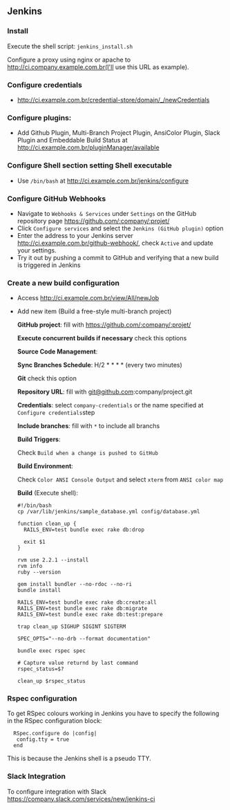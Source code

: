 ## Jenkins

### Install

Execute the shell script: `jenkins_install.sh`

Configure a proxy using nginx or apache to http://ci.company.example.com.br(I'll use this URL as example).

### Configure credentials
* http://ci.example.com.br/credential-store/domain/_/newCredentials

### Configure plugins:
* Add Github Plugin, Multi-Branch Project Plugin, AnsiColor Plugin, Slack Plugin and Embeddable Build Status at http://ci.example.com.br/pluginManager/available

### Configure Shell section setting Shell executable
* Use `/bin/bash` at http://ci.example.com.br/jenkins/configure

### Configure GitHub Webhooks
* Navigate to `Webhooks & Services` under `Settings` on the GitHub repository page https://github.com/:company/:projet/
* Click `Configure services` and select the `Jenkins (GitHub plugin)` option
* Enter the address to your Jenkins server http://ci.example.com.br/github-webhook/, check `Active` and update your settings.
* Try it out by pushing a commit to GitHub and verifying that a new build is triggered in Jenkins

### Create a new build configuration
* Access http://ci.example.com.br/view/All/newJob
* Add new item (Build a free-style multi-branch project)

  **GitHub project**: fill with https://github.com/:company/:projet/

  **Execute concurrent builds if necessary** check this options

  **Source Code Management**:

    **Sync Branches Schedule**: H/2 * * * * (every two minutes)

    **Git** check this option

    **Repository URL**: fill with git@github.com:company/project.git

    **Credentials**: select `company-credentials` or the name specified at `Configure credentials`step

    **Include branches**: fill with `*` to include all branchs

  **Build Triggers**:

    Check `Build when a change is pushed to GitHub`

  **Build Environment**:

    Check `Color ANSI Console Output` and select `xterm` from `ANSI color map`

  **Build** (Execute shell):

      #!/bin/bash
      cp /var/lib/jenkins/sample_database.yml config/database.yml

      function clean_up {
        RAILS_ENV=test bundle exec rake db:drop
        
        exit $1
      }

      rvm use 2.2.1 --install
      rvm info
      ruby --version

      gem install bundler --no-rdoc --no-ri
      bundle install

      RAILS_ENV=test bundle exec rake db:create:all
      RAILS_ENV=test bundle exec rake db:migrate
      RAILS_ENV=test bundle exec rake db:test:prepare

      trap clean_up SIGHUP SIGINT SIGTERM

      SPEC_OPTS="--no-drb --format documentation"

      bundle exec rspec spec

      # Capture value returnd by last command
      rspec_status=$?

      clean_up $rspec_status

### Rspec configuration

To get RSpec colours working in Jenkins you have to specify the following in the RSpec configuration block:

      RSpec.configure do |config|
       config.tty = true
      end

This is because the Jenkins shell is a pseudo TTY.

### Slack Integration

To configure integration with Slack https://company.slack.com/services/new/jenkins-ci
